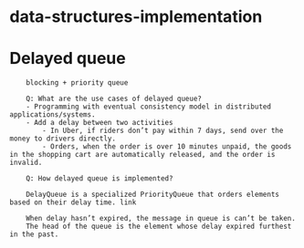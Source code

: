 # data-structures-implementation

# Delayed queue
        
        blocking + priority queue
        
        Q: What are the use cases of delayed queue?
        - Programming with eventual consistency model in distributed applications/systems.
        - Add a delay between two activities
            - In Uber, if riders don’t pay within 7 days, send over the money to drivers directly.
            - Orders, when the order is over 10 minutes unpaid, the goods in the shopping cart are automatically released, and the order is invalid.

        Q: How delayed queue is implemented?

        DelayQueue is a specialized PriorityQueue that orders elements based on their delay time. link

        When delay hasn’t expired, the message in queue is can’t be taken.
        The head of the queue is the element whose delay expired furthest in the past.


